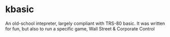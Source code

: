 # kbasic
An old-school intepreter, largely compliant with TRS-80 basic.  It was written for fun,
but also to run a specific game, Wall Street &amp; Corporate Control
